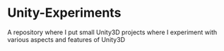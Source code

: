 # Unity-Experiments
A repository where I put small Unity3D projects where I experiment with various aspects and features of Unity3D
